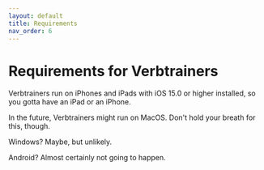 ```yaml
---
layout: default
title: Requirements
nav_order: 6
---
```

# Requirements for Verbtrainers #
Verbtrainers run on iPhones and iPads with iOS 15.0 or higher installed, so you gotta have an iPad or an iPhone. 

In the future, Verbtrainers might run on MacOS. Don't hold your breath for this, though.

Windows? Maybe, but unlikely.

Android? Almost certainly not going to happen.